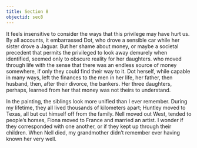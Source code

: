 ```yaml
---
title: Section 8
objectid: sec8
---
```

It feels insensitive to consider the ways that this privilege may have hurt us. By all accounts, it embarrassed Dot, who drove a sensible car while her sister drove a Jaguar. But her shame about money, or maybe a societal precedent that permits the privileged to look away demurely when identified, seemed only to obscure reality for her daughters. who moved through life with the sense that there was an endless source of money somewhere, if only they could find their way to it.  Dot herself, while capable in many ways, left the finances to the men in her life, her father, then husband, then, after their divorce, the bankers.  Her three daughters, perhaps, learned from her that money was not theirs to understand.    

In the painting, the siblings look more unified than I ever remember. During my lifetime, they all lived thousands of kilometers apart; Huntley moved to Texas, all but cut himself off from the family. Nell moved out West, tended to people’s horses, Fiona moved to France and married an artist. I wonder if they corresponded with one another, or if they kept up through their children. When Nell died, my grandmother didn’t remember ever having known her very well.  


